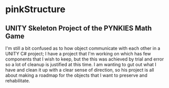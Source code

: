 # pinkStructure
UNITY Skeleton Project of the PYNKIES Math Game
---
I'm still a bit confused as to how object communicate with each other in a UNITY C# project; I have a project that I'm working on which has few components that I wish to keep, but the this was achieved by trial and error so a lot of cleanup is justified at this time.  I am wanting to gut out what I have and clean it up with a clear sense of direction, so his project is all about making a roadmap for the objects that I want to preserve and rehabilitate.


